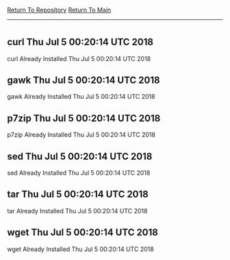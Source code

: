 [Return To Repository](https://github.com/deathbybandaid/piholeparser/)
[Return To Main](https://github.com/deathbybandaid/piholeparser/blob/master/RecentRunLogs/Mainlog.md)
____________________________________
# 
## curl Thu Jul 5 00:20:14 UTC 2018
curl Already Installed Thu Jul 5 00:20:14 UTC 2018
## gawk Thu Jul 5 00:20:14 UTC 2018
gawk Already Installed Thu Jul 5 00:20:14 UTC 2018
## p7zip Thu Jul 5 00:20:14 UTC 2018
p7zip Already Installed Thu Jul 5 00:20:14 UTC 2018
## sed Thu Jul 5 00:20:14 UTC 2018
sed Already Installed Thu Jul 5 00:20:14 UTC 2018
## tar Thu Jul 5 00:20:14 UTC 2018
tar Already Installed Thu Jul 5 00:20:14 UTC 2018
## wget Thu Jul 5 00:20:14 UTC 2018
wget Already Installed Thu Jul 5 00:20:14 UTC 2018
